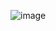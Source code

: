 ![image](https://user-images.githubusercontent.com/91598079/154796986-08c957b5-31df-4840-819a-a403d57b5cee.png)
